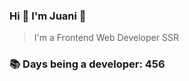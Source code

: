 ### Hi 👋 I&#39;m Juani 🦁

> I&#39;m a Frontend Web Developer SSR

### 📚 Days being a developer: 456
